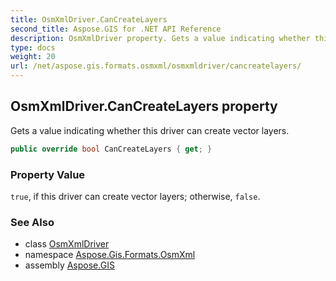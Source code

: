 ```yaml
---
title: OsmXmlDriver.CanCreateLayers
second_title: Aspose.GIS for .NET API Reference
description: OsmXmlDriver property. Gets a value indicating whether this driver can create vector layers
type: docs
weight: 20
url: /net/aspose.gis.formats.osmxml/osmxmldriver/cancreatelayers/
---
```

## OsmXmlDriver.CanCreateLayers property

Gets a value indicating whether this driver can create vector layers.

```csharp
public override bool CanCreateLayers { get; }
```

### Property Value

`true`, if this driver can create vector layers; otherwise, `false`.

### See Also

* class [OsmXmlDriver](../)
* namespace [Aspose.Gis.Formats.OsmXml](../../osmxmldriver/)
* assembly [Aspose.GIS](../../../)


